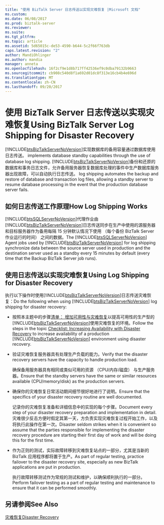```yaml
---
title: "使用 BizTalk Server 日志传送以实现灾难恢复 |Microsoft 文档"
ms.custom: 
ms.date: 06/08/2017
ms.prod: biztalk-server
ms.reviewer: 
ms.suite: 
ms.tgt_pltfrm: 
ms.topic: article
ms.assetid: 5d65015c-de53-4590-b644-5c2f66f763db
caps.latest.revision: "2"
author: MandiOhlinger
ms.author: mandia
manager: anneta
ms.openlocfilehash: 16f2cf9e1d8b717ff42536ef9c0dba79132b9663
ms.sourcegitcommit: cb908c540d8f1a692d01dc8f313e16cb4b4e696d
ms.translationtype: MT
ms.contentlocale: zh-CN
ms.lasthandoff: 09/20/2017
---
```

# <a name="using-biztalk-server-log-shipping-for-disaster-recovery"></a><span data-ttu-id="75cce-102">使用 BizTalk Server 日志传送以实现灾难恢复</span><span class="sxs-lookup"><span data-stu-id="75cce-102">Using BizTalk Server Log Shipping for Disaster Recovery</span></span>
[!INCLUDE[btsBizTalkServerNoVersion](../includes/btsbiztalkservernoversion-md.md)]<span data-ttu-id="75cce-103">实现数据库的备用容量通过数据库使用日志传送。</span><span class="sxs-lookup"><span data-stu-id="75cce-103"> implements database standby capabilities through the use of database log shipping.</span></span> [!INCLUDE[btsBizTalkServerNoVersion](../includes/btsbiztalkservernoversion-md.md)]<span data-ttu-id="75cce-104">备份和还原的数据库和事务日志文件，允许备用服务器恢复数据库处理的事件中生产数据库服务器出现故障，可以自动执行日志传送。</span><span class="sxs-lookup"><span data-stu-id="75cce-104"> log shipping automates the backup and restore of database and transaction log files, allowing a standby server to resume database processing in the event that the production database server fails.</span></span>  
  
## <a name="how-log-shipping-works"></a><span data-ttu-id="75cce-105">如何日志传送工作原理</span><span class="sxs-lookup"><span data-stu-id="75cce-105">How Log Shipping Works</span></span>  
 <span data-ttu-id="75cce-106">[!INCLUDE[btsSQLServerNoVersion](../includes/btssqlservernoversion-md.md)]代理作业由[!INCLUDE[btsBizTalkServerNoVersion](../includes/btsbiztalkservernoversion-md.md)]日志传送同步在生产中使用的源服务器和目标服务器作为备用每隔 15 分钟默认情况下使用 （每个备份 BizTalk Server 作业运行的时间） 之间的数据。</span><span class="sxs-lookup"><span data-stu-id="75cce-106">The [!INCLUDE[btsSQLServerNoVersion](../includes/btssqlservernoversion-md.md)] Agent jobs used by [!INCLUDE[btsBizTalkServerNoVersion](../includes/btsbiztalkservernoversion-md.md)] for log shipping synchronize data between the source server used in production and the destination server used as a standby every 15 minutes by default (every time that the Backup BizTalk Server job runs).</span></span>  
  
## <a name="using-log-shipping-for-disaster-recovery"></a><span data-ttu-id="75cce-107">使用日志传送以实现灾难恢复</span><span class="sxs-lookup"><span data-stu-id="75cce-107">Using Log Shipping for Disaster Recovery</span></span>  
 <span data-ttu-id="75cce-108">执行以下操作时使用[!INCLUDE[btsBizTalkServerNoVersion](../includes/btsbiztalkservernoversion-md.md)]日志传送灾难恢复：</span><span class="sxs-lookup"><span data-stu-id="75cce-108">Do the following when using [!INCLUDE[btsBizTalkServerNoVersion](../includes/btsbiztalkservernoversion-md.md)] log shipping for disaster recovery:</span></span>  
  
-   <span data-ttu-id="75cce-109">按照本主题中的步骤[清单： 增加可用性与灾难恢复](../technical-guides/checklist-increasing-availability-with-disaster-recovery.md)以提高可用性的生产型的[!INCLUDE[btsBizTalkServerNoVersion](../includes/btsbiztalkservernoversion-md.md)]使用灾难恢复的环境。</span><span class="sxs-lookup"><span data-stu-id="75cce-109">Follow the steps in the topic [Checklist: Increasing Availability with Disaster Recovery](../technical-guides/checklist-increasing-availability-with-disaster-recovery.md) to increase availability of a production [!INCLUDE[btsBizTalkServerNoVersion](../includes/btsbiztalkservernoversion-md.md)] environment using disaster recovery.</span></span>  
  
-   <span data-ttu-id="75cce-110">验证灾难恢复服务器具有处理生产负载的能力。</span><span class="sxs-lookup"><span data-stu-id="75cce-110">Verify that the disaster recovery servers have the capacity to handle production load.</span></span>  
  
     <span data-ttu-id="75cce-111">确保备用服务器具有相同或类似可用的资源 （CPU/内存/磁盘） 与生产服务器。</span><span class="sxs-lookup"><span data-stu-id="75cce-111">Ensure that the standby servers have the same or similar resources available (CPU/memory/disk) as the production servers.</span></span>  
  
-   <span data-ttu-id="75cce-112">确保你的灾难恢复日常活动期间细节很好地进行了说明。</span><span class="sxs-lookup"><span data-stu-id="75cce-112">Ensure that the specifics of your disaster recovery routine are well documented.</span></span>  
  
     <span data-ttu-id="75cce-113">记录你的灾难恢复准备和详细信息中的实现的每个步骤。</span><span class="sxs-lookup"><span data-stu-id="75cce-113">Document every step of your disaster recovery preparation and implementation in detail.</span></span> <span data-ttu-id="75cce-114">灾难很少反击方便时假定其第一天，方负责实现灾难恢复过程开始工作，以及将执行此操作在第一次。</span><span class="sxs-lookup"><span data-stu-id="75cce-114">Disaster seldom strikes when it is convenient so assume that the parties responsible for implementing the disaster recovery procedure are starting their first day of work and will be doing this for the first time.</span></span>  
  
-   <span data-ttu-id="75cce-115">作为正则的测试，实际故障转移到灾难恢复站点的一部分，尤其是当新的 BizTalk 应用程序都将置于生产。</span><span class="sxs-lookup"><span data-stu-id="75cce-115">As part of regular testing, practice failover to the disaster recovery site, especially as new BizTalk applications are put in production.</span></span>  
  
     <span data-ttu-id="75cce-116">执行故障转移测试作为常规的测试和维护，以确保顺利执行的一部分。</span><span class="sxs-lookup"><span data-stu-id="75cce-116">Perform failover testing as a part of regular testing and maintenance to ensure that it can be performed smoothly.</span></span>  
  
## <a name="see-also"></a><span data-ttu-id="75cce-117">另请参阅</span><span class="sxs-lookup"><span data-stu-id="75cce-117">See Also</span></span>  
 [<span data-ttu-id="75cce-118">灾难恢复</span><span class="sxs-lookup"><span data-stu-id="75cce-118">Disaster Recovery</span></span>](../technical-guides/disaster-recovery.md)